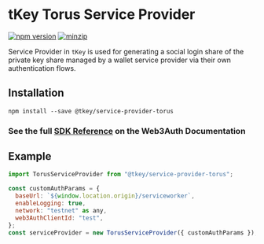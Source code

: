 # tKey Torus Service Provider

[![npm version](https://img.shields.io/npm/v/@tkey/service-provider-torus?label=%22%22)](https://www.npmjs.com/package/@tkey/service-provider-torus/v/latest) [![minzip](https://img.shields.io/bundlephobia/minzip/@tkey/service-provider-torus?label=%22%22)](https://bundlephobia.com/result?p=@tkey/service-provider-torus@latest)

Service Provider in `tKey` is used for generating a social login share of the private key share managed by a wallet service provider via
their own authentication flows.

## Installation

```shell
npm install --save @tkey/service-provider-torus
```

### See the full [SDK Reference](https://web3auth.io/docs/sdk/self-host/service-provider) on the Web3Auth Documentation

## Example

```js
import TorusServiceProvider from "@tkey/service-provider-torus";

const customAuthParams = {
  baseUrl: `${window.location.origin}/serviceworker`,
  enableLogging: true,
  network: "testnet" as any,
  web3AuthClientId: "test",
};
const serviceProvider = new TorusServiceProvider({ customAuthParams });
```
